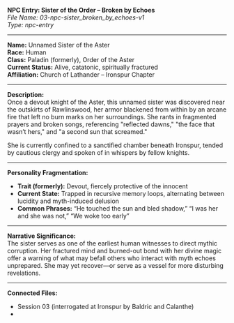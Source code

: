 **NPC Entry: Sister of the Order – Broken by Echoes**  
*File Name: 03-npc-sister_broken_by_echoes-v1*  
*Type: npc-entry*

---

**Name:** Unnamed Sister of the Aster  
**Race:** Human  
**Class:** Paladin (formerly), Order of the Aster  
**Current Status:** Alive, catatonic, spiritually fractured  
**Affiliation:** Church of Lathander – Ironspur Chapter  

---

**Description:**  
Once a devout knight of the Aster, this unnamed sister was discovered near the outskirts of Rawlinswood, her armor blackened from within by an arcane fire that left no burn marks on her surroundings. She rants in fragmented prayers and broken songs, referencing "reflected dawns," "the face that wasn’t hers," and "a second sun that screamed."  

She is currently confined to a sanctified chamber beneath Ironspur, tended by cautious clergy and spoken of in whispers by fellow knights.

---

**Personality Fragmentation:**  
- **Trait (formerly):** Devout, fiercely protective of the innocent  
- **Current State:** Trapped in recursive memory loops, alternating between lucidity and myth-induced delusion  
- **Common Phrases:** “He touched the sun and bled shadow,” “I was her and she was not,” “We woke too early”  

---

**Narrative Significance:**  
The sister serves as one of the earliest human witnesses to direct mythic corruption. Her fractured mind and burned-out bond with her divine magic offer a warning of what may befall others who interact with myth echoes unprepared. She may yet recover—or serve as a vessel for more disturbing revelations.

---

**Connected Files:**  
- Session 03 (interrogated at Ironspur by Baldric and Calanthe)  
-